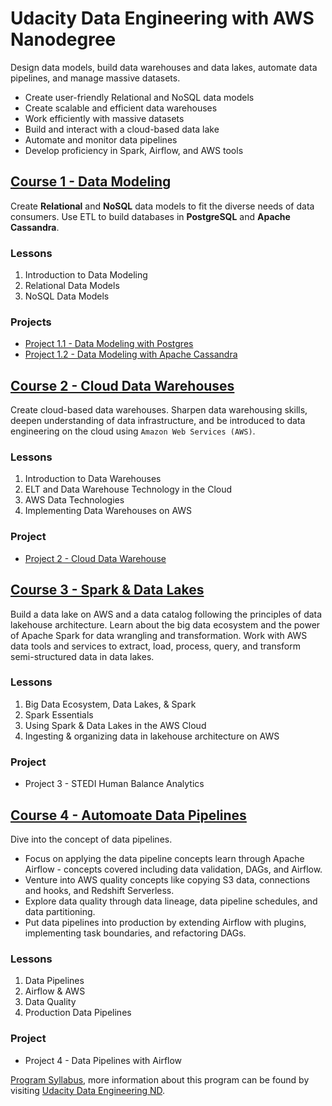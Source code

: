 # Udacity Data Engineering with AWS Nanodegree

Design data models, build data warehouses and data lakes, automate data pipelines, and manage massive datasets. 

* Create user-friendly Relational and NoSQL data models
* Create scalable and efficient data warehouses
* Work efficiently with massive datasets
* Build and interact with a cloud-based data lake
* Automate and monitor data pipelines
* Develop proficiency in Spark, Airflow, and AWS tools


## [Course 1 - Data Modeling](https://github.com/phphoebe/Udacity-Data-Engineering-with-AWS/tree/main/Course%201-Data%20Modeling) 
Create **Relational** and **NoSQL** data models to fit the diverse needs of data consumers. Use ETL to build databases in **PostgreSQL** and **Apache Cassandra**.

### Lessons
1. Introduction to Data Modeling 
2. Relational Data Models
3. NoSQL Data Models

### Projects
* [Project 1.1 - Data Modeling with Postgres](https://github.com/phphoebe/Udacity-Data-Engineering-with-AWS/tree/main/Course%201-Data%20Modeling/Project%201.1-Data%20Modeling%20with%20Postgres)
* [Project 1.2 - Data Modeling with Apache Cassandra](https://github.com/phphoebe/Udacity-Data-Engineering-with-AWS/tree/main/Course%201-Data%20Modeling/Project%201.2-Data%20Modeling%20with%20Apache%20Cassandra)


## [Course 2 - Cloud Data Warehouses](https://github.com/phphoebe/Udacity-Data-Engineering-with-AWS/tree/main/Course%202-Cloud%20Data%20Warehouses)
Create cloud-based data warehouses. Sharpen data warehousing skills, deepen understanding of data infrastructure, and be introduced to data engineering on the cloud using `Amazon Web Services (AWS)`.

### Lessons
1. Introduction to Data Warehouses
2. ELT and Data Warehouse Technology in the Cloud 
3. AWS Data Technologies
4. Implementing Data Warehouses on AWS

### Project
* [Project 2 - Cloud Data Warehouse](https://github.com/phphoebe/Udacity-Data-Engineering-with-AWS/tree/main/Course%202-Cloud%20Data%20Warehouses/Project%202-Data%20Warehouse)


## [Course 3 - Spark & Data Lakes](https://github.com/phphoebe/Udacity-Data-Engineering-with-AWS/tree/main/Course%203-Spark%20and%20Data%20Lakes)
Build a data lake on AWS and a data catalog following the principles of data lakehouse architecture. Learn about the big data ecosystem and the power of Apache Spark for data wrangling and transformation. Work with AWS data tools and services to extract, load, process, query, and transform semi-structured data in data lakes.

### Lessons
1. Big Data Ecosystem, Data Lakes, & Spark
2. Spark Essentials
3. Using Spark & Data Lakes in the AWS Cloud
4. Ingesting & organizing data in lakehouse architecture on AWS

### Project
* Project 3 - STEDI Human Balance Analytics


## [Course 4 - Automoate Data Pipelines](https://github.com/phphoebe/Udacity-Data-Engineering-with-AWS/tree/main/Course%204-Automate%20Data%20Pipelines)
Dive into the concept of data pipelines. 
* Focus on applying the data pipeline concepts learn through Apache Airflow - concepts covered including data validation, DAGs, and Airflow. 
* Venture into AWS quality concepts like copying S3 data, connections and hooks, and Redshift Serverless. 
* Explore data quality through data lineage, data pipeline schedules, and data partitioning. 
* Put data pipelines into production by extending Airflow with plugins, implementing task boundaries, and refactoring DAGs. 

### Lessons
1. Data Pipelines
2. Airflow & AWS
3. Data Quality
4. Production Data Pipelines


### Project
* Project 4 - Data Pipelines with Airflow


[Program Syllabus](https://github.com/phphoebe/Udacity-Data-Engineering-with-AWS/blob/main/Data%2BEngineering%2BNanodegree%2BProgram%2BSyllabus.pdf), more information about this program can be found by visiting [Udacity Data Engineering ND](https://www.udacity.com/course/data-engineer-nanodegree--nd027).
